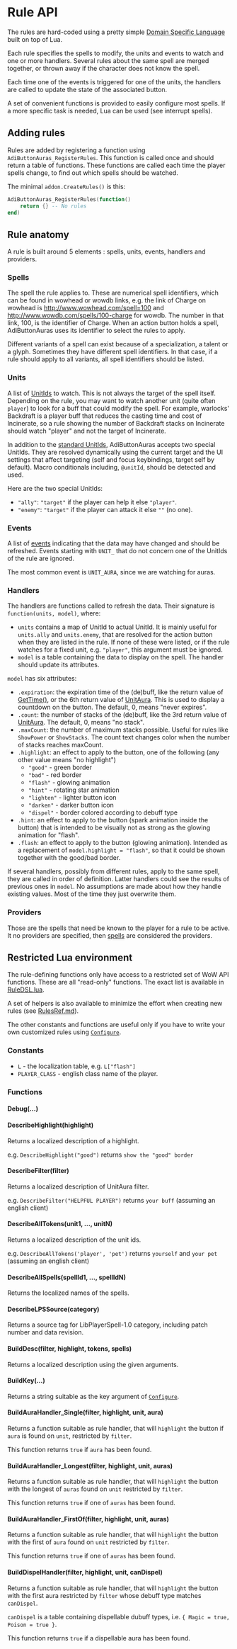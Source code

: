 # Rule API

The rules are hard-coded using a pretty simple [Domain Specific Language](https://en.wikipedia.org/wiki/Domain_specific_language) built on top of Lua.

Each rule specifies the spells to modify, the units and events to watch and one or more handlers. Several rules about the same spell are merged together, or thrown away if the character does not know the spell.

Each time one of the events is triggered for one of the units, the handlers are called to update the state of the associated button.

A set of convenient functions is provided to easily configure most spells. If a more specific task is needed, Lua can be used (see interrupt spells).

## Adding rules

Rules are added by registering a function using `AdiButtonAuras_RegisterRules`. This function is called once and should return a table of functions. These functions are called each time the player spells change, to find out which spells should be watched.

The minimal `addon.CreateRules()` is this:
```lua
AdiButtonAuras_RegisterRules(function()
    return {} -- No rules
end)
```

## Rule anatomy

A rule is built around 5 elements : spells, units, events, handlers and providers.

### Spells

The spell the rule applies to. These are numerical spell identifiers, which can be found in wowhead or wowdb links, e.g. the link of Charge on wowhead is http://www.wowhead.com/spell=100 and http://www.wowdb.com/spells/100-charge for wowdb. The number in that link, 100, is the identifier of Charge. When an action button holds a spell, AdiButtonAuras uses its identifier to select the rules to apply.

Different variants of a spell can exist because of a specialization, a talent or a glyph. Sometimes they have different spell identifiers. In that case, if a rule should apply to all variants, all spell identifiers should be listed.

### Units

A list of [UnitIds](http://wow.gamepedia.org/UnitId) to watch. This is not always the target of the spell itself. Depending on the rule, you may want to watch another unit (quite often `player`) to look for a buff that could modify the spell. For example, warlocks' Backdraft is a player buff that reduces the casting time and cost of Incinerate, so a rule showing the number of Backdraft stacks on Incinerate should watch "player" and not the target of Incinerate.

In addition to the [standard UnitIds](http://wow.gamepedia.org/UnitId#Base_Values), AdiButtonAuras accepts two special UnitIds. They are resolved dynamically using the current target and the UI settings that affect targeting (self and focus keybindings, target self by default). Macro conditionals including, `@unitId`, should be detected and used.

Here are the two special UnitIds:

* `"ally"`: `"target"` if the player can help it else `"player"`.
* `"enemy"`: `"target"` if the player can attack it else `""` (no one).

### Events

A list of [events](http://wow.gamepedia.org/Events) indicating that the data may have changed and should be refreshed. Events starting with `UNIT_` that do not concern one of the UnitIds of the rule are ignored.

The most common event is `UNIT_AURA`, since we are watching for auras.

### Handlers

The handlers are functions called to refresh the data. Their signature is `function(units, model)`, where:

 * `units` contains a map of UnitId to actual UnitId. It is mainly useful for `units.ally` and `units.enemy`, that are resolved for the action button when they are listed in the rule. If none of these were listed, or if the rule watches for a fixed unit, e.g. `"player"`, this argument must be ignored.
 * `model` is a table containing the data to display on the spell. The handler should update its attributes.

`model` has six attributes:

 * `.expiration`: the expiration time of the (de)buff, like the return value of [GetTime()](http://wow.gamepedia.org/API_GetTime), or the 6th return value of [UnitAura](http://wow.gamepedia.org/API_UnitAura). This is used to display a countdown on the button. The default, 0, means "never expires".
 * `.count`: the number of stacks of the (de)buff, like the 3rd return value of [UnitAura](http://wow.gamepedia.org/API_UnitAura). The default, 0, means "no stack".
 * `.maxCount`: the number of maximum stacks possible. Useful for rules like `ShowPower` or `ShowStacks`. The count text changes color when the number of stacks reaches maxCount.
 * `.highlight`: an effect to apply to the button, one of the following (any other value means "no highlight")
   * `"good"` - green border
   * `"bad"` - red border
   * `"flash"` - glowing animation
   * `"hint"` - rotating star animation
   * `"lighten"` - lighter button icon
   * `"darken"` - darker button icon
   * `"dispel"` - border colored according to debuff type
 * `.hint`: an effect to apply to the button (spark animation inside the button) that is intended to be visually not as strong as the glowing animation for "flash".
 * `.flash`: an effect to apply to the button (glowing animation). Intended as a replacement of `model.highlight = "flash"`, so that it could be shown together with the good/bad border.

If several handlers, possibly from different rules, apply to the same spell, they are called in order of definition. Latter handlers could see the results of previous ones in `model`. No assumptions are made about how they handle existing values. Most of the time they just overwrite them.

### Providers

Those are the spells that need be known to the player for a rule to be active. It no providers are specified, then [spells](#spells) are considered the providers.

## Restricted Lua environment

The rule-defining functions only have access to a restricted set of WoW API functions. These are all "read-only" functions. The exact list is available in [RuleDSL.lua](../core/RuleDSL.lua#L610).

A set of helpers is also available to minimize the effort when creating new rules (see [RulesRef.md](RulesRef.md)).

The other constants and functions are useful only if you have to write your own customized rules using [`Configure`](RulesRef.md#Configure).

### Constants

- `L` - the localization table, e.g. `L["flash"]`
- `PLAYER_CLASS` - english class name of the player.

### Functions

#### Debug(...)

#### DescribeHighlight(highlight)

Returns a localized description of a highlight.

e.g. `DescribeHighlight("good")` returns `show the "good" border`

#### DescribeFilter(filter)

Returns a localized description of UnitAura filter.

e.g. `DescribeFilter("HELPFUL PLAYER")` returns `your buff` (assuming an english client)

#### DescribeAllTokens(unit1, ..., unitN)

Returns a localized description of the unit ids.

e.g. `DescribeAllTokens('player', 'pet')` returns `yourself` and `your pet` (assuming an english client)

#### DescribeAllSpells(spellId1, ..., spellIdN)

Returns the localized names of the spells.

#### DescribeLPSSource(category)

Returns a source tag for LibPlayerSpell-1.0 category, including patch number and data revision.

#### BuildDesc(filter, highlight, tokens, spells)

Returns a localized description using the given arguments.

#### BuildKey(...)

Returns a string suitable as the key argument of [`Configure`](RulesRef.md#Configure).

#### BuildAuraHandler_Single(filter, highlight, unit, aura)

Returns a function suitable as rule handler, that will `highlight` the button if `aura` is found on `unit`, restricted by `filter`.

This function returns `true` if `aura` has been found.

#### BuildAuraHandler_Longest(filter, highlight, unit, auras)

Returns a function suitable as rule handler, that will `highlight` the button with the longest of `auras` found on `unit` restricted by `filter`.

This function returns `true` if one of `auras` has been found.

#### BuildAuraHandler_FirstOf(filter, highlight, unit, auras)

Returns a function suitable as rule handler, that will `highlight` the button with the first of `aura` found on `unit` restricted by `filter`.

This function returns `true` if one of `auras` has been found.

#### BuildDispelHandler(filter, highlight, unit, canDispel)

Returns a function suitable as rule handler, that will `highlight` the button with the first aura restricted by `filter` whose debuff type matches `canDispel`.

`canDispel` is a table containing dispellable dubuff types, i.e. `{ Magic = true, Poison = true }`.

This function returns `true` if a dispellable aura has been found.

